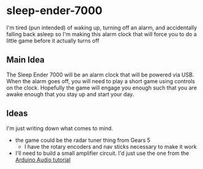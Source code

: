 # sleep-ender-7000
I'm tired (pun intended) of waking up, turning off an alarm, and accidentally falling back asleep so I'm making this alarm clock that will force you to do a little game before it actually turns off

## Main Idea
The Sleep Ender 7000 will be an alarm clock that will be powered via USB. When the alarm goes off, you will need to play a short game using controls on the clock. Hopefully the game will engage you enough such that you are awake enough that you stay up and start your day.

## Ideas
I'm just writing down what comes to mind.
- the game could be the radar tuner thing from Gears 5
  - I have the rotary encoders and nav sticks necessary to make it work
- I'll need to build a small amplifier circuit. I'd just use the one from the [Arduino Audio tutorial](https://www.arduino.cc/en/Tutorial/SimpleAudioPlayer)
